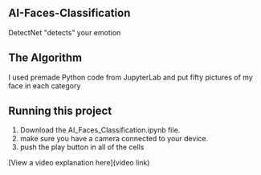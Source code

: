 ## AI-Faces-Classification


DetectNet "detects" your emotion 

## The Algorithm

I used premade Python code from JupyterLab and put fifty pictures of my face in each category

## Running this project

1. Download the AI_Faces_Classification.ipynb file. 
2. make sure you have a camera connected to your device. 
3. push the play button in all of the cells

[View a video explanation here](video link)

